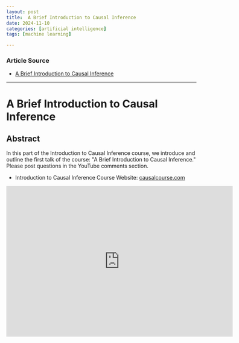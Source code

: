 ```yaml
---
layout: post
title:  A Brief Introduction to Causal Inference
date: 2024-11-10
categories: [artificial intelligence]
tags: [machine learning]

---
```


### Article Source


* [A Brief Introduction to Causal Inference](https://www.youtube.com/watch?v=CfzO4IEMVUk&list=PLoazKTcS0Rzb6bb9L508cyJ1z-U9iWkA0)

---


# A Brief Introduction to Causal Inference


## Abstract

In this part of the Introduction to Causal Inference course, we introduce and outline the first talk of the course: "A Brief Introduction to Causal Inference." Please post questions in the YouTube comments section.

* Introduction to Causal Inference Course Website: [causalcourse.com](causalcourse.com)

<iframe width="600" height="400" src="https://www.youtube.com/embed/CfzO4IEMVUk?si=wwHFpzULC2eAA23q" title="YouTube video player" frameborder="0" allow="accelerometer; autoplay; clipboard-write; encrypted-media; gyroscope; picture-in-picture; web-share" referrerpolicy="strict-origin-when-cross-origin" allowfullscreen></iframe>